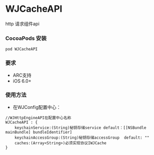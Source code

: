 # WJCacheAPI

http 请求组件api

### CocoaPods 安装

```
pod WJCacheAPI
```

### 要求
* ARC支持
* iOS 6.0+


### 使用方法

* 在WJConfig配置中心：

```
//WJHttpEngineAPI在配置中心名称
WJCacheAPI : {
    keychainService:(String)秘钥存储service default：[[NSBundle mainBundle] bundleIdentifier]
    keychainAccessGroup:(String)秘钥存储accessGroup  default: ""
    caches:(Array<String>)必须实现协议IWJCache
}

```
